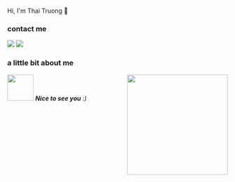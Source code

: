 Hi, I'm Thai Truong 🤗

### contact me
[![](https://img.shields.io/badge/Facebook-NguyễnMinhThái-blue)](https://www.facebook.com/swan.uahage )
[![](https://img.shields.io/badge/Gmail-minthai222%40gmail.com-green)](mailto:minthai222@gmail.com)

### a little bit about me
<img align='right' src="https://media.giphy.com/media/2hw8p8TpG8CgvuQOCT/giphy.gif" width="230">
<img src="https://media.giphy.com/media/bcKmIWkUMCjVm/giphy.gif" width="60"> <em><b>Nice to see you</b></b> :)</em>

